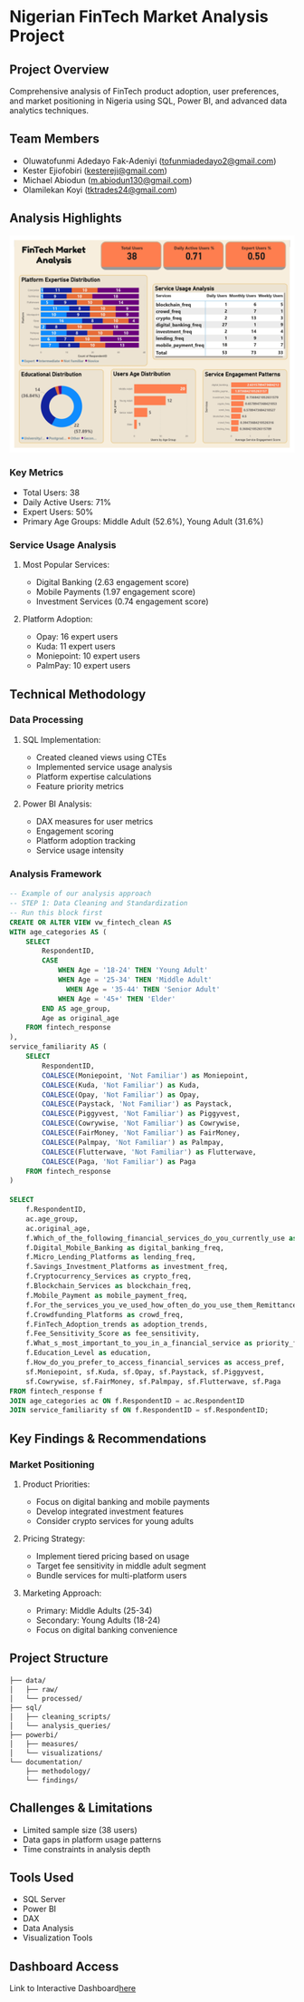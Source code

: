 # Nigerian FinTech Market Analysis Project

## Project Overview
Comprehensive analysis of FinTech product adoption, user preferences, and market positioning in Nigeria using SQL, Power BI, and advanced data analytics techniques.

## Team Members
- Oluwatofunmi Adedayo Fak-Adeniyi (tofunmiadedayo2@gmail.com)
- Kester Ejiofobiri (kestereji@gmail.com)
- Michael Abiodun (m.abiodun130@gmail.com)
- Olamilekan Koyi (tktrades24@gmail.com)

## Analysis Highlights
![DAshboard](Fintech-Group.jpg)

### Key Metrics
- Total Users: 38
- Daily Active Users: 71%
- Expert Users: 50%
- Primary Age Groups: Middle Adult (52.6%), Young Adult (31.6%)

### Service Usage Analysis
1. Most Popular Services:
   - Digital Banking (2.63 engagement score)
   - Mobile Payments (1.97 engagement score)
   - Investment Services (0.74 engagement score)

2. Platform Adoption:
   - Opay: 16 expert users
   - Kuda: 11 expert users
   - Moniepoint: 10 expert users
   - PalmPay: 10 expert users

## Technical Methodology

### Data Processing
1. SQL Implementation:
   - Created cleaned views using CTEs
   - Implemented service usage analysis
   - Platform expertise calculations
   - Feature priority metrics

2. Power BI Analysis:
   - DAX measures for user metrics
   - Engagement scoring
   - Platform adoption tracking
   - Service usage intensity

### Analysis Framework
```sql
-- Example of our analysis approach
-- STEP 1: Data Cleaning and Standardization
-- Run this block first
CREATE OR ALTER VIEW vw_fintech_clean AS
WITH age_categories AS (
    SELECT 
        RespondentID,
        CASE 
            WHEN Age = '18-24' THEN 'Young Adult'
            WHEN Age = '25-34' THEN 'Middle Adult'
			  WHEN Age = '35-44' THEN 'Senior Adult'
            WHEN Age = '45+' THEN 'Elder'
        END AS age_group,
        Age as original_age
    FROM fintech_response
),
service_familiarity AS (
    SELECT 
        RespondentID,
        COALESCE(Moniepoint, 'Not Familiar') as Moniepoint,
        COALESCE(Kuda, 'Not Familiar') as Kuda,
        COALESCE(Opay, 'Not Familiar') as Opay,
        COALESCE(Paystack, 'Not Familiar') as Paystack,
        COALESCE(Piggyvest, 'Not Familiar') as Piggyvest,
        COALESCE(Cowrywise, 'Not Familiar') as Cowrywise,
        COALESCE(FairMoney, 'Not Familiar') as FairMoney,
        COALESCE(Palmpay, 'Not Familiar') as Palmpay,
        COALESCE(Flutterwave, 'Not Familiar') as Flutterwave,
        COALESCE(Paga, 'Not Familiar') as Paga
    FROM fintech_response
)

SELECT 
    f.RespondentID,
    ac.age_group,
    ac.original_age,
    f.Which_of_the_following_financial_services_do_you_currently_use as current_services,
    f.Digital_Mobile_Banking as digital_banking_freq,
    f.Micro_Lending_Platforms as lending_freq,
    f.Savings_Investment_Platforms as investment_freq,
    f.Cryptocurrency_Services as crypto_freq,
    f.Blockchain_Services as blockchain_freq,
    f.Mobile_Payment as mobile_payment_freq,
    f.For_the_services_you_ve_used_how_often_do_you_use_them_Remittance_Solutions as remit_freq,
    f.Crowdfunding_Platforms as crowd_freq,
    f.FinTech_Adoption_trends as adoption_trends,
    f.Fee_Sensitivity_Score as fee_sensitivity,
    f.What_s_most_important_to_you_in_a_financial_service as priority_features,
    f.Education_Level as education,
    f.How_do_you_prefer_to_access_financial_services as access_pref,
    sf.Moniepoint, sf.Kuda, sf.Opay, sf.Paystack, sf.Piggyvest,
    sf.Cowrywise, sf.FairMoney, sf.Palmpay, sf.Flutterwave, sf.Paga
FROM fintech_response f
JOIN age_categories ac ON f.RespondentID = ac.RespondentID
JOIN service_familiarity sf ON f.RespondentID = sf.RespondentID;
```

## Key Findings & Recommendations

### Market Positioning
1. Product Priorities:
   - Focus on digital banking and mobile payments
   - Develop integrated investment features
   - Consider crypto services for young adults

2. Pricing Strategy:
   - Implement tiered pricing based on usage
   - Target fee sensitivity in middle adult segment
   - Bundle services for multi-platform users

3. Marketing Approach:
   - Primary: Middle Adults (25-34)
   - Secondary: Young Adults (18-24)
   - Focus on digital banking convenience

## Project Structure
```
├── data/
│   ├── raw/
│   └── processed/
├── sql/
│   ├── cleaning_scripts/
│   └── analysis_queries/
├── powerbi/
│   ├── measures/
│   └── visualizations/
└── documentation/
    ├── methodology/
    └── findings/
```

## Challenges & Limitations
- Limited sample size (38 users)
- Data gaps in platform usage patterns
- Time constraints in analysis depth

## Tools Used
- SQL Server
- Power BI
- DAX
- Data Analysis
- Visualization Tools

## Dashboard Access
Link to Interactive Dashboard[here](https://app.powerbi.com/view?r=eyJrIjoiMDY2NTAxYjUtYjI1My00MDc0LTliYTgtYTZhYmNlYjJmMGMzIiwidCI6IjUxN2QzNTAyLTI5MDEtNGRlMi1hODdiLTk1YzUwN2E5YTA4OCJ9)

